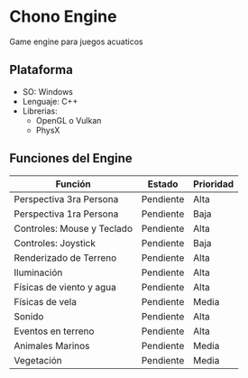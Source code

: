 # Chono Engine
Game engine para juegos acuaticos
## Plataforma
- SO: Windows
- Lenguaje: C++
- Librerias:
  - OpenGL o Vulkan
  - PhysX
## Funciones del Engine
| Función                    | Estado    | Prioridad |
|----------------------------|-----------|-----------|
| Perspectiva 3ra Persona    | Pendiente | Alta      |
| Perspectiva 1ra Persona    | Pendiente | Baja      |
| Controles: Mouse y Teclado | Pendiente | Alta      |
| Controles: Joystick        | Pendiente | Baja      |
| Renderizado de Terreno     | Pendiente | Alta      |
| Iluminación                | Pendiente | Alta      |
| Físicas de viento y agua   | Pendiente | Alta      |
| Físicas de vela            | Pendiente | Media     |
| Sonido                     | Pendiente | Alta      |
| Eventos en terreno         | Pendiente | Alta      |
| Animales Marinos           | Pendiente | Media     |
| Vegetación                 | Pendiente | Media     |
